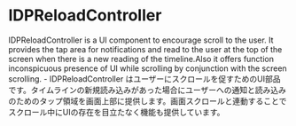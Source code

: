 # IDPReloadController
IDPReloadController is a UI component to encourage scroll to the user. It provides the tap area for notifications and read to the user at the top of the screen when there is a new reading of the timeline.Also it offers function inconspicuous presence of UI while scrolling by conjunction with the screen scrolling. - IDPReloadController はユーザーにスクロールを促すためのUI部品です。タイムラインの新規読み込みがあった場合にユーザーへの通知と読み込みのためのタップ領域を画面上部に提供します。画面スクロールと連動することでスクロール中にUIの存在を目立たなく機能も提供しています。
